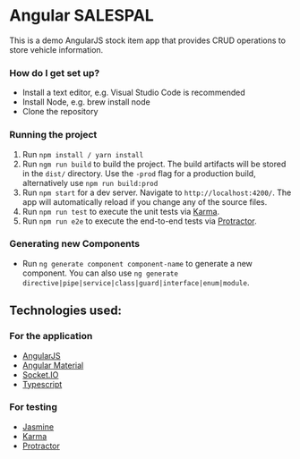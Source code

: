# Angular SALESPAL #

This is a demo AngularJS stock item app that provides CRUD operations to store vehicle information.

### How do I get set up? ###

* Install a text editor, e.g. Visual Studio Code is recommended
* Install Node, e.g. brew install node
* Clone the repository

### Running the project ###

1. Run `npm install / yarn install`
2. Run `ngm run build` to build the project. The build artifacts will be stored in the `dist/` directory. Use the `-prod` flag for a production build, alternatively use `npm run build:prod`
3. Run `npm start` for a dev server. Navigate to `http://localhost:4200/`. The app will automatically reload if you change any of the source files.
4. Run `npm run test` to execute the unit tests via [Karma](https://karma-runner.github.io).
5. Run `npm run e2e` to execute the end-to-end tests via [Protractor](http://www.protractortest.org/).

### Generating new Components ###

* Run `ng generate component component-name` to generate a new component. You can also use `ng generate directive|pipe|service|class|guard|interface|enum|module`.

## Technologies used: ##

### For the application ###

* [AngularJS](https://angular.io/)
* [Angular Material](https://material.angular.io)
* [Socket.IO](https://www.npmjs.com/package/socket.io)
* [Typescript](https://www.typescriptlang.org/)

### For testing

* [Jasmine](https://jasmine.github.io/)
* [Karma](https://karma-runner.github.io)
* [Protractor](http://www.protractortest.org/)

